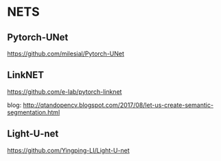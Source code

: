 
# NETS

## Pytorch-UNet
https://github.com/milesial/Pytorch-UNet

## LinkNET
https://github.com/e-lab/pytorch-linknet

blog: http://qtandopencv.blogspot.com/2017/08/let-us-create-semantic-segmentation.html

## Light-U-net
https://github.com/Yingping-LI/Light-U-net



